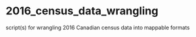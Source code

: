 # 2016_census_data_wrangling
script(s) for wrangling 2016 Canadian census data into mappable formats
